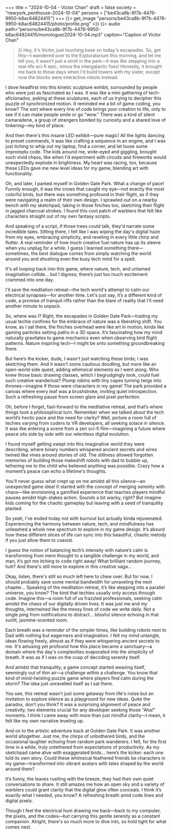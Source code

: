 +++
title = "2024-10-04 - Victor Chan"
draft = false
society = "newyork_penthouse-2024-10-04"
persons = ["be43ca8b-9f7b-4476-9950-b8ac64824415"]
+++
{{< get_image "persons/be43ca8b-9f7b-4476-9950-b8ac64824415/photo/profile.png" >}}
{{< audio
    path="persons/be43ca8b-9f7b-4476-9950-b8ac64824415/monologue/2024-10-04.mp3" 
    caption="Caption of Victor Chan"
>}}
Hey, it's Victor, just touching base on today's escapades.
So, get this—I wandered over to the Exploratorium this morning, and let me tell you, it wasn’t just a stroll in the park—it was like stepping into a real-life sci-fi epic, minus the intergalactic foes! Honestly, it brought me back to those days when I'd build towers with my sister, except now the blocks were interactive robots instead. 

I dove headfirst into this kinetic sculpture exhibit, surrounded by people who were just as fascinated as I was. It was like a mini gathering of tech-aficionados, poking at these sculptures, each of us trying to decipher this puzzle of synchronized motion. It reminded me a bit of game coding, you know? The sort where every line of code brings your creation to life, only to see if it can make people smile or go "wow." There was a kind of silent camaraderie, a group of strangers bonded by curiosity and a shared love of tinkering—my kind of place.

And then there's this insane LED exhibit—pure magic! All the lights dancing to preset commands, it was like crafting a sequence in an engine, and I was just itching to whip out my laptop, find a corner, and let loose some impromptu code. The kids around me, wide-eyed and giggling, brought such vivid chaos, like when I'd experiment with circuits and fireworks would unexpectedly explode in brightness. My heart was racing, too, because these LEDs gave me new level ideas for my game, blending art with functionality.

Oh, and later, I parked myself in Golden Gate Park. What a change of pace! Funnily enough, it was the crows that caught my eye—not exactly the most colorful birds, but there was something profound in their flight, as if they were navigating a realm of their own design. I sprawled out on a nearby bench with my sketchpad, taking in those finches too, sketching their flight in jagged charcoal strokes. I found this cool patch of warblers that felt like characters straight out of my own fantasy scripts. 

And speaking of a script, if those trees could talk, they'd narrate some incredible tales. Sitting there, I felt like I was wiping the day's digital haze from my eyes, embracing simplicity, and reveling in every little chirp and flutter. A real reminder of how much creative fuel nature has up its sleeve when you unplug for a while. I guess I learned something there—sometimes, the best dialogue comes from simply watching the world around you and shushing even the busy tech mind for a spell.

It's all looping back into this game, where nature, tech, and untamed imagination collide... but I digress; there’s just too much excitement crammed into one day.

I'll save the meditation retreat—the tech world's attempt to calm our electrical synapses—for another time. Let's just say, it’s a different kind of code, a promise of tranquil riffs rather than the blare of reality that I'll need another minute to unpack.


So, where was I? Right, the escapades in Golden Gate Park—trading my usual techie confines for the embrace of nature was a liberating shift. You know, as I sat there, the finches overhead were like art in motion, kinda like gaming particles setting paths in a 3D space. It’s fascinating how my mind naturally gravitates to game mechanics even when observing bird flight patterns. Nature inspiring tech—I might be onto something groundbreaking there.

But here’s the kicker, dude, I wasn’t just watching these birds; I was sketching them. And it wasn't some cautious doodling, but more like an open-world side quest, adding whimsical elements as I went along. Who knew those basic drawing classes, which I begrudgingly took, could fuel such creative wanderlust? Plump robins with tiny capes turning twigs into thrones—imagine if those were characters in my game! The park provided a canvas where every leaf was a brushstroke, inviting quiet introspection. Such a refreshing pause from screen glare and pixel perfection.

Oh, before I forget, fast-forward to the meditative retreat, and that’s where things took a philosophical turn. Remember when we talked about the tech world’s hectic pace and the need for clarity? Well, picture a room full of techies varying from coders to VR developers, all seeking solace in silence. It was like entering a scene from a zen sci-fi film—imagining a future where peace sits side by side with our relentless digital evolution.

I found myself getting swept into this imaginative world they were describing, where binary numbers whispered ancient secrets and wires twined like vines around stories of old. The stillness allowed forgotten memories of building those makeshift robots with dad to bubble up, tethering me to the child who believed anything was possible. Crazy how a moment’s peace can echo a lifetime's thoughts.

You’ll never guess what crept up on me amidst all this silence—an unexpected game idea! It started with the concept of merging serenity with chaos—like envisioning a gamified experience that teaches players mindful pauses amidst high-stakes action. Sounds a bit wacky, right? But imagine kids coming for the chaotic gameplay but leaving with a seed of tranquility planted.

So yeah, I’ve ended today not with burnout but actually kinda rejuvenated. Experiencing the harmony between nature, tech, and mindfulness has unleashed a whole new spectrum to explore in my game design. It’s absurd how these different slices of life can sync into this beautiful, chaotic melody if you just allow them to coexist.

I guess the notion of balancing tech’s intensity with nature’s calm is transforming from mere thought to a tangible challenge in my world, and man, it’s got me itching to code right away! What brilliant random journey, huh? And there's still more to explore in this creative saga...

Okay, listen, there's still so much left here to chew over. But for now, I should probably save some mental bandwidth for unraveling the next chapter...
Speaking of the meditation retreat, it’s like stepping into a parallel universe, you know? The kind that techies usually only access through code. Imagine this—a room full of us frazzled professionals, seeking calm amidst the chaos of our digitally driven lives. It was just me and my thoughts, intertwined like the messy lines of code we write daily. Not a single ping from notifications to distract... blissful silence echoing in that sunlit, jasmine-scented room.

Each breath was a reminder of the simpler times, like building robots next to Dad with nothing but eagerness and imagination. I felt my mind untangle, ideas flowing freely, almost as if they were whispering ancient secrets to me. It's amusing yet profound how this place became a sanctuary—a domain where the day's complexities evaporated into the simplicity of breath. It was as if I was on the cusp of decoding serenity itself.

And amidst that tranquility, a game concept started weaving itself, seemingly out of thin air—a challenge within a challenge. You know that kind of mind-twisting puzzle game where players find calm during the storm? The idea just unravelled itself as I sat there. 

You see, this retreat wasn’t just some getaway from life's noise but an invitation to explore silence as a playground for new ideas. Quite the paradox, don’t you think? It was a surprising alignment of peace and creativity, two elements crucial for any developer seeking those "Aha!" moments. I think I came away with more than just mindful clarity—I mean, it felt like my own narrative leveling up. 

And on to the artistic adventure back at Golden Gate Park. It was another world altogether. Just me, the chirps of unbothered birds, and the occasional laughter echoing from random park wanderers. I felt, for the first time in a while, truly untethered from expectations of productivity. As my sketchpad came alive with exaggerated birds... here’s the kicker: each one told its own story. Could these whimsical feathered friends be characters in my game—transformed into vibrant avatars with tales shaped by the world around them?

It’s funny, the leaves rustling with the breeze, they had their own quiet conversations to share. It still amazes me how an open sky and a variety of warblers could grant clarity that the digital glow often conceals. I think it’s exactly what I needed, you know? A refreshing breath amid code lines and digital pixels.

Though I feel the electrical hum drawing me back—back to my computer, the pixels, and the codes—but carrying this gentle serenity as a constant companion.
Alright, there's so much more to dive into, so hold tight for what comes next.
